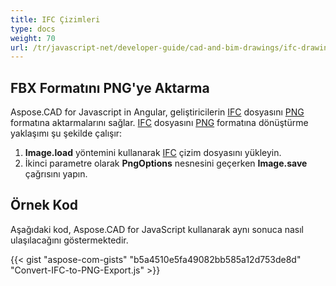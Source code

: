 ```yaml
---
title: IFC Çizimleri
type: docs
weight: 70
url: /tr/javascript-net/developer-guide/cad-and-bim-drawings/ifc-drawings/
---
```


## **FBX Formatını PNG'ye Aktarma**

Aspose.CAD for Javascript in Angular, geliştiricilerin [IFC](https://docs.fileformat.com/cad/ifc/) dosyasını [PNG](https://docs.fileformat.com/image/png/) formatına aktarmalarını sağlar.
[IFC](https://docs.fileformat.com/cad/ifc/) dosyasını [PNG](https://docs.fileformat.com/image/png/) formatına dönüştürme yaklaşımı şu şekilde çalışır:

1. **Image.load** yöntemini kullanarak [IFC](https://docs.fileformat.com/cad/ifc/) çizim dosyasını yükleyin.
1. İkinci parametre olarak **PngOptions** nesnesini geçerken **Image.save** çağrısını yapın.

## Örnek Kod

Aşağıdaki kod, Aspose.CAD for JavaScript kullanarak aynı sonuca nasıl ulaşılacağını göstermektedir.

{{< gist "aspose-com-gists" "b5a4510e5fa49082bb585a12d753de8d" "Convert-IFC-to-PNG-Export.js" >}}
